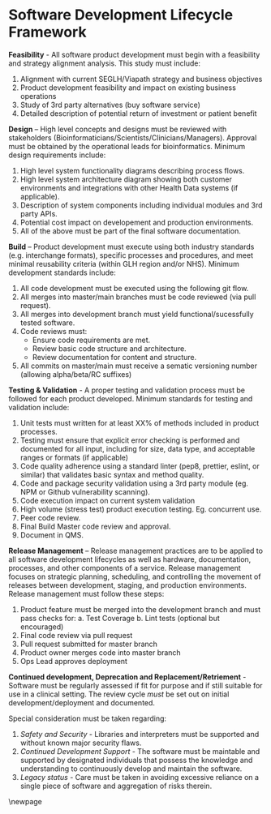 # Software Development Lifecycle Framework

**Feasibility** - All software product development must begin with a feasibility and strategy alignment analysis. This study must include:

1. Alignment with current SEGLH/Viapath strategy and business objectives
2. Product development feasibility and impact on existing business operations
3. Study of 3rd party alternatives (buy software service)
4. Detailed description of potential return of investment or patient benefit

**Design** – High level concepts and designs must be reviewed with stakeholders (Bioinformaticians/Scientists/Clinicians/Managers). Approval must be obtained by the operational leads for bioinformatics. Minimum design requirements include:

1. High level system functionality diagrams describing process flows.
2. High level system architecture diagram showing both customer environments and integrations with other Health Data systems (if applicable).
3. Description of system components including individual modules and 3rd party APIs.
4. Potential cost impact on developement and production environments.
5. All of the above must be part of the final software documentation.

**Build** – Product development must execute using both industry standards (e.g. interchange formats), specific processes and procedures, and meet minimal reusability criteria (within GLH region and/or NHS).  Minimum development standards include:

1. All code development must be executed using the following git flow.
2. All merges into master/main branches must be code reviewed (via pull request).
3. All merges into development branch must yield functional/sucessfully tested software.
4. Code reviews must:
    - Ensure code requirements are met.
    - Review basic code structure and architecture.
    - Review documentation for content and structure.
5. All commits on master/main must receive a sematic versioning number (allowing alpha/beta/RC suffixes)

**Testing & Validation** - A proper testing and validation process must be followed for each product developed. Minimum standards for testing and validation include:

1. Unit tests must written for at least XX% of methods included in product processes.
2. Testing must ensure that explicit error checking is performed and documented for all input, including for size, data type, and acceptable ranges or formats (if applicable)
3. Code quality adherence using a standard linter (pep8, prettier, eslint, or similar) that validates basic syntax and method quality.
4. Code and package security validation using a 3rd party module (eg. NPM or Github vulnerability scanning).
5. Code execution impact on current system validation 
6. High volume (stress test) product execution testing. Eg. concurrent use.
7. Peer code review.
8. Final Build Master code review and approval.
9. Document in QMS.

**Release Management** – Release management practices are to be applied to all software development lifecycles as well as hardware, documentation, processes, and other components of a service. Release management focuses on strategic planning, scheduling, and controlling the movement of releases between development, staging, and production environments. Release management must follow these steps:

1. Product feature must be merged into the development branch and must pass checks for:
    a. Test Coverage
    b. Lint tests (optional but encouraged)
2. Final code review via pull request
3. Pull request submitted for master branch
4. Product owner merges code into master branch
5. Ops Lead approves deployment

**Continued development, Deprecation and Replacement/Retriement** - Software must be regularly assessed if fit for purpose and if still suitable for use in a clinical setting. The review cycle _must_ be set out on initial development/deployment and documented.

Special consideration must be taken regarding:
1. *Safety and Security* - Libraries and interpreters must be supported and without known major security flaws.
2. *Continued Development Support* - The software must be maintable and supported by designated individuals that possess the knowledge and understanding to continuously develop and maintain the software.
3. *Legacy status* - Care must be taken in avoiding excessive reliance on a single piece of software and aggregation of risks therein.

\newpage